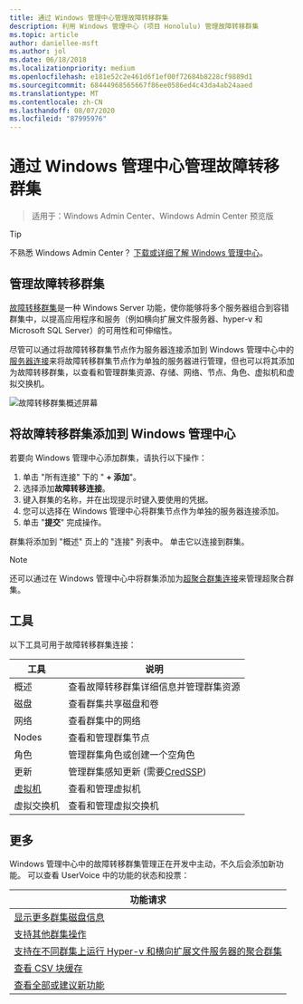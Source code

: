 ```yaml
---
title: 通过 Windows 管理中心管理故障转移群集
description: 利用 Windows 管理中心 (项目 Honolulu) 管理故障转移群集
ms.topic: article
author: daniellee-msft
ms.author: jol
ms.date: 06/18/2018
ms.localizationpriority: medium
ms.openlocfilehash: e181e52c2e461d6f1ef00f72684b8228cf9889d1
ms.sourcegitcommit: 68444968565667f86ee0586ed4c43da4ab24aaed
ms.translationtype: MT
ms.contentlocale: zh-CN
ms.lasthandoff: 08/07/2020
ms.locfileid: "87995976"
---
```

# <a name="manage-failover-clusters-with-windows-admin-center"></a>通过 Windows 管理中心管理故障转移群集

>适用于：Windows Admin Center、Windows Admin Center 预览版

> [!Tip]
> 不熟悉 Windows Admin Center？
> [下载或详细了解 Windows 管理中心](../overview.md)。

## <a name="managing-failover-clusters"></a>管理故障转移群集
[故障转移群集](../../../failover-clustering/failover-clustering-overview.md)是一种 Windows Server 功能，使你能够将多个服务器组合到容错群集中，以提高应用程序和服务（例如横向扩展文件服务器、hyper-v 和 Microsoft SQL Server）的可用性和可伸缩性。

尽管可以通过将故障转移群集节点作为服务器连接添加到 Windows 管理中心中的[服务器连接](manage-servers.md)来将故障转移群集节点作为单独的服务器进行管理，但也可以将其添加为故障转移群集，以查看和管理群集资源、存储、网络、节点、角色、虚拟机和虚拟交换机。

![故障转移群集概述屏幕](../media/manage-failover-clusters/fcm-overview.png)

## <a name="adding-a-failover-cluster-to-windows-admin-center"></a>将故障转移群集添加到 Windows 管理中心
若要向 Windows 管理中心添加群集，请执行以下操作：

1. 单击 "所有连接" 下的 " **+ 添加**"。
2. 选择添加**故障转移连接**。
3. 键入群集的名称，并在出现提示时键入要使用的凭据。
4. 您可以选择在 Windows 管理中心将群集节点作为单独的服务器连接添加。
5. 单击 "**提交**" 完成操作。

群集将添加到 "概述" 页上的 "连接" 列表中。 单击它以连接到群集。

> [!NOTE]
> 还可以通过在 Windows 管理中心中将群集添加为[超聚合群集连接](manage-hyper-converged.md)来管理超聚合群集。

## <a name="tools"></a>工具

以下工具可用于故障转移群集连接：

| 工具 | 说明 |
| ---- | ----------- |
| 概述 | 查看故障转移群集详细信息并管理群集资源 |
| 磁盘 | 查看群集共享磁盘和卷 |
| 网络 | 查看群集中的网络 |
| Nodes | 查看和管理群集节点 |
| 角色 | 管理群集角色或创建一个空角色 |
| 更新 | 管理群集感知更新 (需要[CredSSP](../understand/faq.md#does-windows-admin-center-use-credssp))  |
| [虚拟机](manage-virtual-machines.md) | 查看和管理虚拟机 |
| 虚拟交换机 | 查看和管理虚拟交换机 |

## <a name="more-coming"></a>更多

Windows 管理中心中的故障转移群集管理正在开发中主动，不久后会添加新功能。 可以查看 UserVoice 中的功能的状态和投票：

|功能请求|
|-------|
| [显示更多群集磁盘信息](https://windowsserver.uservoice.com/forums/295071-management-tools/suggestions/31740424--cluster-more-disk-info-in-failover-cluster-manag) |
| [支持其他群集操作](https://windowsserver.uservoice.com/forums/295071-management-tools/suggestions/33558076--fcm-full-csv-management-cycle-in-one-place) |
| [支持在不同群集上运行 Hyper-v 和横向扩展文件服务器的聚合群集](https://windowsserver.uservoice.com/forums/295071-management-tools/suggestions/31729741--cluster-support-for-converged-architecture) |
| [查看 CSV 块缓存](https://windowsserver.uservoice.com/forums/295071-management-tools/suggestions/31669477--cluster-csv-block-cache) |
| [查看全部或建议新功能](https://windowsserver.uservoice.com/forums/295071/filters/top?category_id=319162&query=%5Bcluster%5D) |